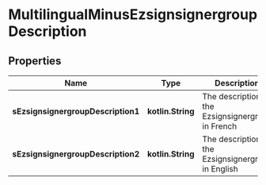 
# MultilingualMinusEzsignsignergroupDescription

## Properties
Name | Type | Description | Notes
------------ | ------------- | ------------- | -------------
**sEzsignsignergroupDescription1** | **kotlin.String** | The description of the Ezsignsignergroup in French |  [optional]
**sEzsignsignergroupDescription2** | **kotlin.String** | The description of the Ezsignsignergroup in English |  [optional]



